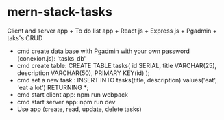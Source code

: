 # mern-stack-tasks
Client and server app + To do list app + React js + Express js + Pgadmin + taks's CRUD
+ cmd create data base with Pgadmin with your own password (conexion.js): 'tasks_db'
+ cmd create table: 
    CREATE TABLE tasks(
      id SERIAL,
      title VARCHAR(25),
      description VARCHAR(50),
      PRIMARY KEY(id)
    );
+ cmd set a new task : INSERT INTO tasks(title, description) values('eat', 'eat a lot') RETURNING *;
+ cmd start client app: npm run webpack
+ cmd start server app: npm run dev
+ Use app (create, read, update, delete tasks)

